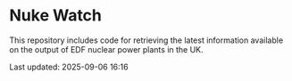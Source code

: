# Nuke Watch

This repository includes code for retrieving the latest information available on the output of EDF nuclear power plants in the UK.

Last updated: 2025-09-06 16:16